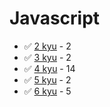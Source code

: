 # Javascript
* :white_check_mark: [2 kyu](/solutions/javascript/2%20kyu) - 2
* :white_check_mark: [3 kyu](/solutions/javascript/3%20kyu) - 2
* :white_check_mark: [4 kyu](/solutions/javascript/4%20kyu) - 14
* :white_check_mark: [5 kyu](/solutions/javascript/5%20kyu) - 2
* :white_check_mark: [6 kyu](/solutions/javascript/6%20kyu) - 5